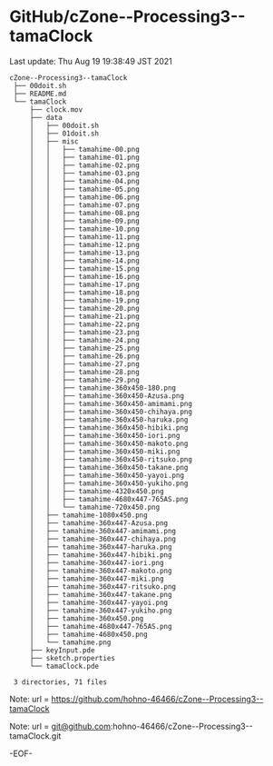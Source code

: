 # GitHub/cZone--Processing3--tamaClock

Last update: Thu Aug 19 19:38:49 JST 2021

    cZone--Processing3--tamaClock
     ├── 00doit.sh
     ├── README.md
     └── tamaClock
         ├── clock.mov
         ├── data
         │   ├── 00doit.sh
         │   ├── 01doit.sh
         │   ├── misc
         │   │   ├── tamahime-00.png
         │   │   ├── tamahime-01.png
         │   │   ├── tamahime-02.png
         │   │   ├── tamahime-03.png
         │   │   ├── tamahime-04.png
         │   │   ├── tamahime-05.png
         │   │   ├── tamahime-06.png
         │   │   ├── tamahime-07.png
         │   │   ├── tamahime-08.png
         │   │   ├── tamahime-09.png
         │   │   ├── tamahime-10.png
         │   │   ├── tamahime-11.png
         │   │   ├── tamahime-12.png
         │   │   ├── tamahime-13.png
         │   │   ├── tamahime-14.png
         │   │   ├── tamahime-15.png
         │   │   ├── tamahime-16.png
         │   │   ├── tamahime-17.png
         │   │   ├── tamahime-18.png
         │   │   ├── tamahime-19.png
         │   │   ├── tamahime-20.png
         │   │   ├── tamahime-21.png
         │   │   ├── tamahime-22.png
         │   │   ├── tamahime-23.png
         │   │   ├── tamahime-24.png
         │   │   ├── tamahime-25.png
         │   │   ├── tamahime-26.png
         │   │   ├── tamahime-27.png
         │   │   ├── tamahime-28.png
         │   │   ├── tamahime-29.png
         │   │   ├── tamahime-360x450-180.png
         │   │   ├── tamahime-360x450-Azusa.png
         │   │   ├── tamahime-360x450-amimami.png
         │   │   ├── tamahime-360x450-chihaya.png
         │   │   ├── tamahime-360x450-haruka.png
         │   │   ├── tamahime-360x450-hibiki.png
         │   │   ├── tamahime-360x450-iori.png
         │   │   ├── tamahime-360x450-makoto.png
         │   │   ├── tamahime-360x450-miki.png
         │   │   ├── tamahime-360x450-ritsuko.png
         │   │   ├── tamahime-360x450-takane.png
         │   │   ├── tamahime-360x450-yayoi.png
         │   │   ├── tamahime-360x450-yukiho.png
         │   │   ├── tamahime-4320x450.png
         │   │   ├── tamahime-4680x447-765AS.png
         │   │   └── tamahime-720x450.png
         │   ├── tamahime-1080x450.png
         │   ├── tamahime-360x447-Azusa.png
         │   ├── tamahime-360x447-amimami.png
         │   ├── tamahime-360x447-chihaya.png
         │   ├── tamahime-360x447-haruka.png
         │   ├── tamahime-360x447-hibiki.png
         │   ├── tamahime-360x447-iori.png
         │   ├── tamahime-360x447-makoto.png
         │   ├── tamahime-360x447-miki.png
         │   ├── tamahime-360x447-ritsuko.png
         │   ├── tamahime-360x447-takane.png
         │   ├── tamahime-360x447-yayoi.png
         │   ├── tamahime-360x447-yukiho.png
         │   ├── tamahime-360x450.png
         │   ├── tamahime-4680x447-765AS.png
         │   ├── tamahime-4680x450.png
         │   └── tamahime.png
         ├── keyInput.pde
         ├── sketch.properties
         └── tamaClock.pde
     
     3 directories, 71 files
Note: 	url = https://github.com/hohno-46466/cZone--Processing3--tamaClock

Note:   url = git@github.com:hohno-46466/cZone--Processing3--tamaClock.git

-EOF-
